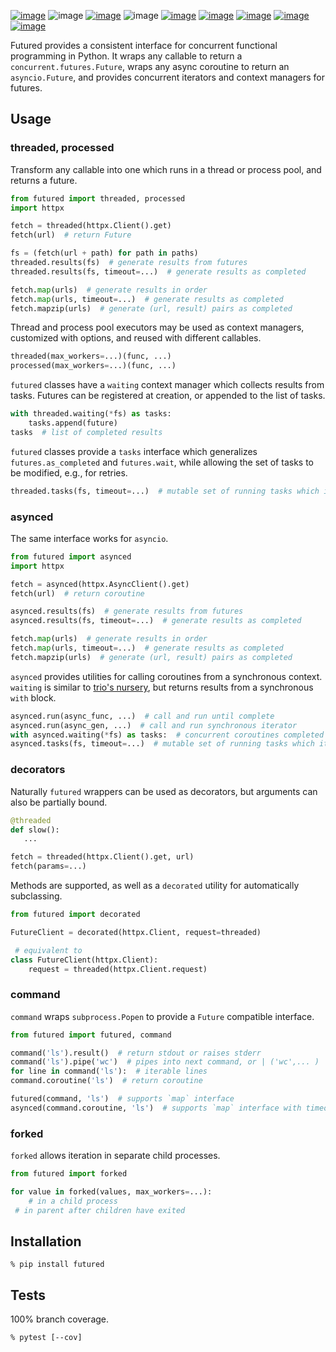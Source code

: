 [![image](https://img.shields.io/pypi/v/futured.svg)](https://pypi.org/project/futured/)
![image](https://img.shields.io/pypi/pyversions/futured.svg)
[![image](https://pepy.tech/badge/futured)](https://pepy.tech/project/futured)
![image](https://img.shields.io/pypi/status/futured.svg)
[![image](https://github.com/coady/futured/workflows/build/badge.svg)](https://github.com/coady/futured/actions)
[![image](https://codecov.io/gh/coady/futured/branch/main/graph/badge.svg)](https://codecov.io/github/coady/futured)
[![image](https://github.com/coady/futured/workflows/codeql/badge.svg)](https://github.com/coady/futured/security/code-scanning)
[![image](https://img.shields.io/badge/code%20style-black-000000.svg)](https://pypi.org/project/black/)
[![image](https://mypy-lang.org/static/mypy_badge.svg)](https://mypy-lang.org/)

Futured provides a consistent interface for concurrent functional programming in Python. It wraps any callable to return a `concurrent.futures.Future`, wraps any async coroutine to return an `asyncio.Future`, and provides concurrent iterators and context managers for futures.

## Usage
### threaded, processed
Transform any callable into one which runs in a thread or process pool, and returns a future.

```python
from futured import threaded, processed
import httpx

fetch = threaded(httpx.Client().get)
fetch(url)  # return Future

fs = (fetch(url + path) for path in paths)
threaded.results(fs)  # generate results from futures
threaded.results(fs, timeout=...)  # generate results as completed

fetch.map(urls)  # generate results in order
fetch.map(urls, timeout=...)  # generate results as completed
fetch.mapzip(urls)  # generate (url, result) pairs as completed
```

Thread and process pool executors may be used as context managers, customized with options, and reused with different callables.

```python
threaded(max_workers=...)(func, ...)
processed(max_workers=...)(func, ...)
```

`futured` classes have a `waiting` context manager which collects results from tasks. Futures can be registered at creation, or appended to the list of tasks.

```python
with threaded.waiting(*fs) as tasks:
    tasks.append(future)
tasks  # list of completed results
```

`futured` classes provide a `tasks` interface which generalizes `futures.as_completed` and `futures.wait`, while allowing the set of tasks to be modified, e.g., for retries.

```python
threaded.tasks(fs, timeout=...)  # mutable set of running tasks which iterate as completed
```

### asynced
The same interface works for `asyncio`.

```python
from futured import asynced
import httpx

fetch = asynced(httpx.AsyncClient().get)
fetch(url)  # return coroutine

asynced.results(fs)  # generate results from futures
asynced.results(fs, timeout=...)  # generate results as completed

fetch.map(urls)  # generate results in order
fetch.map(urls, timeout=...)  # generate results as completed
fetch.mapzip(urls)  # generate (url, result) pairs as completed
```

`asynced` provides utilities for calling coroutines from a synchronous context. `waiting` is similar to [trio's nursery](https://trio.readthedocs.io/en/latest/reference-core.html#nurseries-and-spawning), but returns results from a synchronous `with` block.

```python
asynced.run(async_func, ...)  # call and run until complete
asynced.run(async_gen, ...)  # call and run synchronous iterator
with asynced.waiting(*fs) as tasks:  # concurrent coroutines completed in a block
asynced.tasks(fs, timeout=...)  # mutable set of running tasks which iterate as completed
```

### decorators
Naturally `futured` wrappers can be used as decorators, but arguments can also be partially bound.

```python
@threaded
def slow():
   ...

fetch = threaded(httpx.Client().get, url)
fetch(params=...)
```

Methods are supported, as well as a `decorated` utility for automatically subclassing.

```python
from futured import decorated

FutureClient = decorated(httpx.Client, request=threaded)

 # equivalent to
class FutureClient(httpx.Client):
    request = threaded(httpx.Client.request)
```

### command
`command` wraps `subprocess.Popen` to provide a `Future` compatible interface.

```python
from futured import futured, command

command('ls').result()  # return stdout or raises stderr
command('ls').pipe('wc')  # pipes into next command, or | ('wc',... )
for line in command('ls'):  # iterable lines
command.coroutine('ls')  # return coroutine

futured(command, 'ls')  # supports `map` interface
asynced(command.coroutine, 'ls')  # supports `map` interface with timeout
```

### forked
`forked` allows iteration in separate child processes.

```python
from futured import forked

for value in forked(values, max_workers=...):
    # in a child process
 # in parent after children have exited
```

## Installation
```console
% pip install futured
```

## Tests
100% branch coverage.

```console
% pytest [--cov]
```
